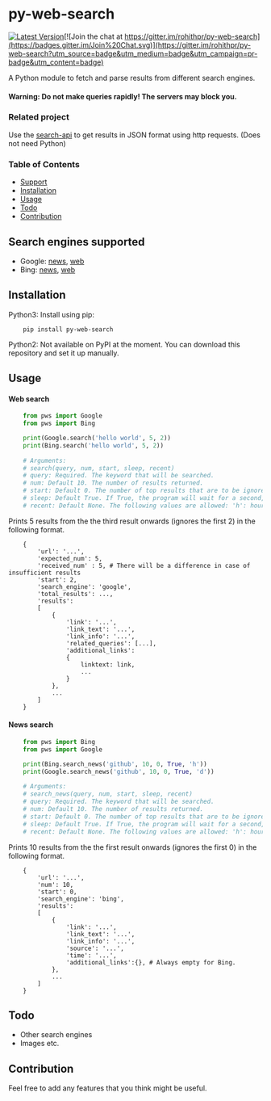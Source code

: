 # py-web-search

[![Latest Version](https://badge.fury.io/py/py-web-search.svg)](http://badge.fury.io/py/py-web-search)[![Join the chat at https://gitter.im/rohithpr/py-web-search](https://badges.gitter.im/Join%20Chat.svg)](https://gitter.im/rohithpr/py-web-search?utm_source=badge&utm_medium=badge&utm_campaign=pr-badge&utm_content=badge)

A Python module to fetch and parse results from different search engines.

#### Warning: Do not make queries rapidly! The servers may block you.

### Related project
Use the [search-api](https://github.com/rohithpr/search-api) to get results in JSON format using http requests. (Does not need Python)

### Table of Contents

* [Support](#search-engines-supported)
* [Installation](#installation)
* [Usage](#usage)
* [Todo](#todo)
* [Contribution](#contribution)

## Search engines supported

* Google: [news](#news-search), [web](#web-search)
* Bing: [news](#news-search), [web](#web-search)

## Installation

Python3:
Install using pip:
```
    pip install py-web-search
```

Python2: Not available on PyPI at the moment. You can download this repository and set it up manually.

## Usage

#### Web search
```python
    from pws import Google
    from pws import Bing

    print(Google.search('hello world', 5, 2))
    print(Bing.search('hello world', 5, 2))
    
    # Arguments:
    # search(query, num, start, sleep, recent)
    # query: Required. The keyword that will be searched.
    # num: Default 10. The number of results returned.
    # start: Default 0. The number of top results that are to be ignored.
    # sleep: Default True. If True, the program will wait for a second, when applicable, to avoid overwhelming the servers.
    # recent: Default None. The following values are allowed: 'h': hour, 'd': day, 'w': week, 'm': month and 'y': year.(Buggy)
```
Prints 5 results from the the third result onwards (ignores the first 2) in the following format.

```
    {
        'url': '...',
        'expected_num': 5,
        'received_num' : 5, # There will be a difference in case of insufficient results
        'start': 2,
        'search_engine': 'google',
        'total_results': ...,
        'results':
        [
            {
                'link': '...',
                'link_text': '...',
                'link_info': '...',
                'related_queries': [...],
                'additional_links':
                {
                    linktext: link,
                    ...
                }
        	},
        	...
        ]
    }
```

#### News search
```python
    from pws import Bing
    from pws import Google

    print(Bing.search_news('github', 10, 0, True, 'h'))
    print(Google.search_news('github', 10, 0, True, 'd'))
    
    # Arguments:
    # search_news(query, num, start, sleep, recent)
    # query: Required. The keyword that will be searched.
    # num: Default 10. The number of results returned.
    # start: Default 0. The number of top results that are to be ignored.
    # sleep: Default True. If True, the program will wait for a second, when applicable, to avoid overwhelming the servers.
    # recent: Default None. The following values are allowed: 'h': hour, 'd': day, 'w': week, 'm': month and 'y': year.(Buggy)
```
Prints 10 results from the the first result onwards (ignores the first 0) in the following format.

```
    {
        'url': '...',
        'num': 10,
        'start': 0,
        'search_engine': 'bing',
        'results':
        [
            {
                'link': '...',
                'link_text': '...',
                'link_info': '...',
                'source': '...',
                'time': '...',
                'additional_links':{}, # Always empty for Bing.
            },
            ...
        ]
    }
```

## Todo

* Other search engines
* Images etc.

## Contribution
Feel free to add any features that you think might be useful.